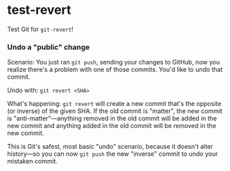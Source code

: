 # test-revert

Test Git for `git-revert`!

### Undo a "public" change

Scenario: You just ran `git push`, sending your changes to GitHub, now you realize there's a problem with one of those commits. You'd like to undo that commit.

Undo with: `git revert <SHA>`

What's happening: `git revert` will create a new commit that's the opposite (or inverse) of the given SHA. If the old commit is "matter", the new commit is "anti-matter"—anything removed in the old commit will be added in the new commit and anything added in the old commit will be removed in the new commit.

This is Git's safest, most basic "undo" scenario, because it doesn't alter history—so you can now `git push` the new "inverse" commit to undo your mistaken commit.